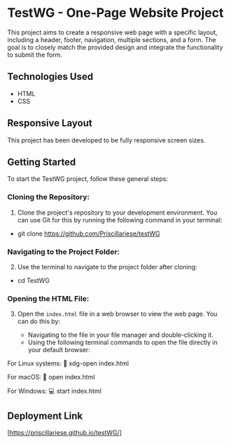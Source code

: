 # TestWG - One-Page Website Project

This project aims to create a responsive web page with a specific layout, including a header, footer, navigation, multiple sections, and a form. The goal is to closely match the provided design and integrate the functionality to submit the form.

## Technologies Used

- HTML
- CSS

## Responsive Layout

This project has been developed to be fully responsive screen sizes.


## Getting Started

To start the TestWG project, follow these general steps:

### Cloning the Repository:

1. Clone the project's repository to your development environment. You can use Git for this by running the following command in your terminal:

- git clone https://github.com/Priscillariese/testWG

### Navigating to the Project Folder:

2. Use the terminal to navigate to the project folder after cloning:

- cd TestWG

### Opening the HTML File:

3. Open the `index.html` file in a web browser to view the web page. You can do this by:

   - Navigating to the file in your file manager and double-clicking it.
   - Using the following terminal commands to open the file directly in your default browser:

For Linux systems: :penguin: xdg-open index.html

For macOS: :apple: open index.html

For Windows: :computer: start index.html

## Deployment Link

[https://priscillariese.github.io/testWG/]








